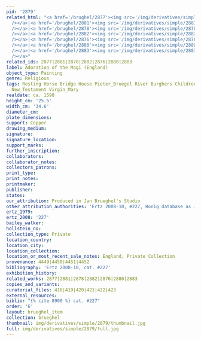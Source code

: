 ```yaml
---
pid: '2879'
related_html: "<a href='/brughel/2877'><img src='/img/derivatives/simple/2877/thumbnail.jpg'
  /></a>|<a href='/brughel/2881'><img src='/img/derivatives/simple/2881/thumbnail.jpg'
  /></a>|<a href='/brughel/2878'><img src='/img/derivatives/simple/2878/thumbnail.jpg'
  /></a>|<a href='/brughel/2882'><img src='/img/derivatives/simple/2882/thumbnail.jpg'
  /></a>|<a href='/brughel/2876'><img src='/img/derivatives/simple/2876/thumbnail.jpg'
  /></a>|<a href='/brughel/2880'><img src='/img/derivatives/simple/2880/thumbnail.jpg'
  /></a>|<a href='/brughel/2883'><img src='/img/derivatives/simple/2883/thumbnail.jpg'
  /></a>"
related_ids: 2877|2881|2878|2882|2876|2880|2883
label: Adoration of the Magi (England)
object_type: Painting
genre: Religious
tags: Resting Horse Bridge House Pieter_Bruegel River Burghers Children Soldiers Christ
  New_Testament Virgin_Mary
realdate: ca. 1598
height_cm: '25.5'
width_cm: '34.6'
diameter_cm: 
plate_dimensions: 
support: Copper
drawing_medium: 
signature: 
signature_location: 
support_marks: 
further_inscription: 
collaborators: 
collaborator_notes: 
collectors_patrons: 
print_type: 
print_notes: 
printmaker: 
publisher: 
states: 
our_attribution: Produced in Jan Brueghel's Studio
other_attribution_authorities: 'Ertz 2008-10, #227, Honig database as Jan and studio'
ertz_1979: 
ertz_2008: '227'
bailey_walker: 
hollstein_no: 
collection_type: Private
location_country: 
location_city: 
location_collection: 
location_or_most_recent_sale_notes: England, Private Collection
provenance: 4449|4450|4451|4452
bibliography: 'Ertz 2008-10, cat. #227'
exhibition_history: 
related_works: 2877|2881|2878|2882|2876|2880|2883
copies_and_variants: 
curatorial_files: 418|419|420|421|422|423
external_resources: 
biblio: "{% cite 8900 %} cat. #227"
order: '6'
layout: brueghel_item
collection: brueghel
thumbnail: img/derivatives/simple/2879/thumbnail.jpg
full: img/derivatives/simple/2879/full.jpg
---
```

